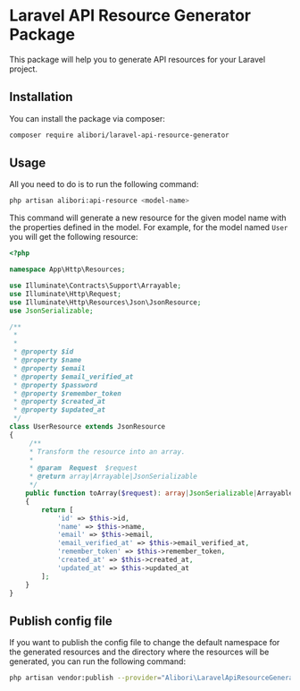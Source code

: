 # Laravel API Resource Generator Package

This package will help you to generate API resources for your Laravel project.

## Installation

You can install the package via composer:

```bash
composer require alibori/laravel-api-resource-generator
```

## Usage

All you need to do is to run the following command:

``` bash
php artisan alibori:api-resource <model-name>
```

This command will generate a new resource for the given model name with the properties defined in the model. For example, for the model named `User` you will get the following resource:

``` php
<?php

namespace App\Http\Resources;

use Illuminate\Contracts\Support\Arrayable;
use Illuminate\Http\Request;
use Illuminate\Http\Resources\Json\JsonResource;
use JsonSerializable;

/**
 * 
 *
 * @property $id
 * @property $name
 * @property $email
 * @property $email_verified_at
 * @property $password
 * @property $remember_token
 * @property $created_at
 * @property $updated_at
 */
class UserResource extends JsonResource
{
     /**
     * Transform the resource into an array.
     *
     * @param  Request  $request
     * @return array|Arrayable|JsonSerializable
     */
    public function toArray($request): array|JsonSerializable|Arrayable
    {
        return [
            'id' => $this->id,
            'name' => $this->name,
            'email' => $this->email,
            'email_verified_at' => $this->email_verified_at,
            'remember_token' => $this->remember_token,
            'created_at' => $this->created_at,
            'updated_at' => $this->updated_at
        ];
    }
}

```

## Publish config file

If you want to publish the config file to change the default namespace for the generated resources and the directory where the resources will be generated, you can run the following command:

``` bash
php artisan vendor:publish --provider="Alibori\LaravelApiResourceGenerator\LaravelApiResourceGeneratorServiceProvider" --tag="config"
```
